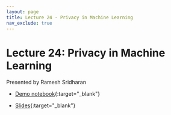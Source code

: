 ```yaml
---
layout: page
title: Lecture 24 - Privacy in Machine Learning
nav_exclude: true
---
```


# Lecture 24: Privacy in Machine Learning

Presented by Ramesh Sridharan


- [Demo notebook](https://data102.datahub.berkeley.edu/hub/user-redirect/git-pull?repo=https%3A%2F%2Fgithub.com%2Fds-102%2Ffa23-materials&urlpath=tree%2Ffa23-materials%2Flecture%2Flecture24%2Fprivacy.ipynb&branch=main){:target="_blank"}

- [Slides](https://docs.google.com/presentation/d/1LKpEjDSIlOAqF9tRlThsfmBTfvgPbQ0jmU33lupGvtw/edit?usp=sharing){:target="_blank"}



